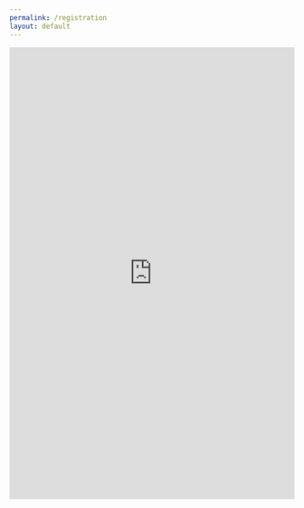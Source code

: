 ```yaml
---
permalink: /registration
layout: default
---
```



<style type="text/css" media="screen">
  .container {
    margin: 10px auto;
    max-width: 600px;
    text-align: center;
  }
  h1 {
    margin: 30px 0;
    font-size: 4em;
    line-height: 1;
    letter-spacing: -1px;
  }
</style>

<div class="container">
 <iframe src="https://forms.gle/ASJ9L3pEARKMV7bdA?embedded=true" width="100%" height="800" frameborder="0" marginheight="0" marginwidth="0">Loading…</iframe>


</div>
